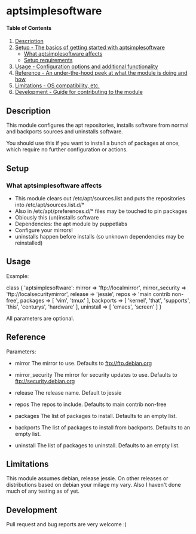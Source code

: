 # aptsimplesoftware

#### Table of Contents

1. [Description](#description)
1. [Setup - The basics of getting started with aptsimplesoftware](#setup)
    * [What aptsimplesoftware affects](#what-aptsimplesoftware-affects)
    * [Setup requirements](#setup-requirements)
1. [Usage - Configuration options and additional functionality](#usage)
1. [Reference - An under-the-hood peek at what the module is doing and how](#reference)
1. [Limitations - OS compatibility, etc.](#limitations)
1. [Development - Guide for contributing to the module](#development)

## Description

This module configures the apt repositories, installs software from normal and backports sources and uninstalls software.

You should use this if you want to install a bunch of packages at once, which require no further configuration or actions.

## Setup

### What aptsimplesoftware affects

* This module clears out /etc/apt/sources.list and puts the repositories into /etc/apt/sources.list.d/*
* Also in /etc/apt/preferences.d/* files may be touched to pin packages
* Obiously this (un)installs software
* Dependencies: the apt module by puppetlabs
* Configure your mirrors!
* uninstalls happen before installs (so unknown dependencies may be reinstalled)

## Usage
Example:

class { 'aptsimplesoftware':
  mirror => 'ftp://localmirror',
  mirror_security => 'ftp://localsecuritymirror',
  release => 'jessie',
  repos => 'main contrib non-free',
  packages => [ 'vim', 'tmux' ],
  backports => [ 'kernel', 'that', 'supports', 'this', 'centurys', 'hardware' ],
  uninstall => [ 'emacs', 'screen' ]
}

All parameters are optional.

## Reference
Parameters:

* mirror
The mirror to use. Defaults to ftp://ftp.debian.org

* mirror_security
The mirror for security updates to use. Defaults to ftp://security.debian.org

* release
The release name. Default to jessie

* repos
The repos to include. Defaults to main contrib non-free

* packages
The list of packages to install. Defaults to an empty list.

* backports
The list of packages to install from backports. Defaults to an empty list.

* uninstall
The list of packages to uninstall. Defaults to an empty list.

## Limitations

This module assumes debian, release jessie. On other releases or distributions based on debian your milage my vary.
Also I haven't done much of any testing as of yet.

## Development

Pull request and bug reports are very welcome :)
